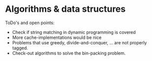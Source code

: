 # Algorithms & data structures
ToDo's and open points: 
- Check if string matching in dynamic programming is covered
- More cache-implementations would be nice
- Problems that use greedy, divide-and-conquer, ... are not properly tagged.
- Check-out algorithms to solve the bin-packing problem.

 
